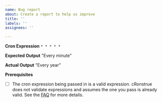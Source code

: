 ```yaml
---
name: Bug report
about: Create a report to help us improve
title: ''
labels: ''
assignees: ''

---
```


**Cron Expression**
`* * * * *`

**Expected Output**
"Every minute"

**Actual Output**
"Every year"

**Prerequisites**
- [ ] The cron expression being passed in is a valid expression.  cRonstrue does not validate expressions and assumes the one you pass is already valid.  See the [FAQ](https://github.com/bradymholt/cRonstrue#frequently-asked-questions) for more details.

